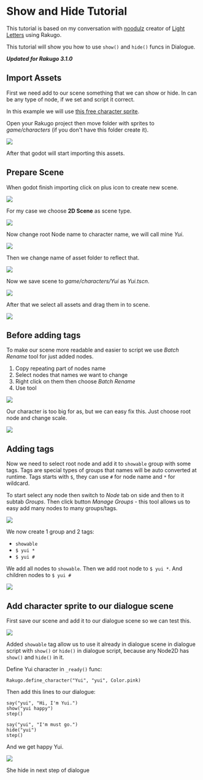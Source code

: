# Show and Hide Tutorial

This tutorial is based on my conversation with [noodulz](https://noodulz.itch.io) creator of [Light Letters](https://noodulz.itch.io/light-letters-demo) using Rakugo.

This tutorial will show you how to use `show()` and `hide()` funcs in Dialogue.

**_Updated for Rakugo 3.1.0_**

## Import Assets

First we need add to our scene something that we can show or hide.
In can be any type of node, if we set and script it correct.

In this example we will use [this free character sprite](https://liah0227.itch.io/female-student-1).

Open your Rakugo project then move folder with sprites to _game/characters_ (if you don't have this folder create it).

![](show_and_hide/01.png)

After that godot will start importing this assets.

## Prepare Scene

When godot finish importing click on plus icon to create new scene.

![](show_and_hide/02.png)

For my case we choose **2D Scene** as scene type.

![](show_and_hide/03.png)

Now change root Node name to character name, we will call mine _Yui_.

![](show_and_hide/04.gif)

Then we change name of asset folder to reflect that.

![](show_and_hide/05.gif)

Now we save scene to _game/characters/Yui_ as _Yui.tscn_.

![](show_and_hide/06.gif)

After that we select all assets and drag them in to scene.

![](show_and_hide/07.gif)

## Before adding tags

To make our scene more readable and easier to script we use _Batch Rename_ tool for just added nodes.

1. Copy repeating part of nodes name
1. Select nodes that names we want to change
1. Right click on them then choose _Batch Rename_
1. Use tool

![](show_and_hide/08.gif)

Our character is too big for as, but we can easy fix this.
Just choose root node and change scale.

![](show_and_hide/09.gif)

## Adding tags

Now we need to select root node and add it to `showable` group with some tags.
Tags are special types of groups that names will be auto converted at runtime.
Tags starts with `$`, they can use `#` for node name and `*` for wildcard.

To start select any node then switch to _Node_ tab on side and then to it subtab _Groups_.
Then click button _Manage Groups_ - this tool allows us to easy add many nodes to many groups/tags.

![](show_and_hide/10.gif)

We now create 1 group and 2 tags:

- `showable`
- `$ yui *`
- `$ yui #`

We add all nodes to `showable`.
Then we add root node to `$ yui *`.
And children nodes to `$ yui #`

![](show_and_hide/11.gif)

## Add character sprite to our dialogue scene

First save our scene and add it to our dialogue scene so we can test this.

![](show_and_hide/12.gif)

Added `showable` tag allow us to use it already in dialogue scene in dialogue script
with `show()` or `hide()` in dialogue script, because any Node2D has `show()` and `hide()` in it.

Define Yui character in `_ready()` func:

```gdscript
Rakugo.define_character("Yui", "yui", Color.pink)
```

Then add this lines to our dialogue:

```gdscript
say("yui", "Hi, I'm Yui.")
show("yui happy")
step()

say("yui", "I'm must go.")
hide("yui")
step()
```

And we get happy Yui.

![](show_and_hide/13.png)

She hide in next step of dialogue
